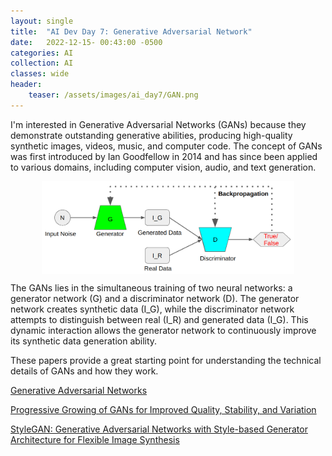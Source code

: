```yaml
---
layout: single
title:  "AI Dev Day 7: Generative Adversarial Network"
date:   2022-12-15- 00:43:00 -0500
categories: AI
collection: AI
classes: wide
header:
    teaser: /assets/images/ai_day7/GAN.png
--- 
```

I'm interested in Generative Adversarial Networks (GANs) because they demonstrate outstanding generative abilities, producing high-quality synthetic images, videos, music, and computer code. The concept of GANs was first introduced by Ian Goodfellow in 2014 and has since been applied to various domains, including computer vision, audio, and text generation.


<style>
.center {
  display: block;
  margin-left: auto;
  margin-right: auto;
  min-width: 80%;
  max-width: 80%;
  width: 50vw;
}
</style>
<img class="center" src="/assets/images/ai_day7/GAN.png" alt="GAN"> 

The GANs lies in the simultaneous training of two neural networks: a generator network (G) and a discriminator network (D). The generator network creates synthetic data (I_G), while the discriminator network attempts to distinguish between real (I_R) and generated data (I_G). This dynamic interaction allows the generator network to continuously improve its synthetic data generation ability.


These papers provide a great starting point for understanding the technical details of GANs and how they work.

<a href="https://arxiv.org/pdf/1406.2661.pdf">Generative Adversarial Networks</a>

<a href="https://arxiv.org/pdf/1710.10196.pdf">Progressive Growing of GANs for Improved Quality, Stability, and Variation</a>

<a href="https://arxiv.org/pdf/1812.04948.pdf">StyleGAN: Generative Adversarial Networks with Style-based Generator Architecture for Flexible Image Synthesis</a>
